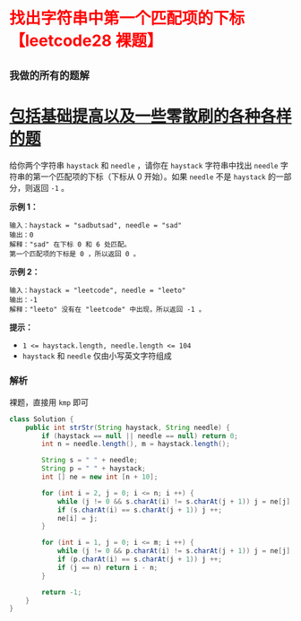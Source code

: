 # <font color='red'>找出字符串中第一个匹配项的下标【leetcode28 裸题】</font>

## **`我做的所有的题解`**

# [包括基础提高以及一些零散刷的各种各样的题](https://www.acwing.com/blog/content/33005/) 

给你两个字符串 `haystack` 和 `needle` ，请你在 `haystack` 字符串中找出 `needle` 字符串的第一个匹配项的下标（下标从 0 开始）。如果 `needle` 不是 `haystack` 的一部分，则返回 `-1` 。

 

**示例 1：**

```
输入：haystack = "sadbutsad", needle = "sad"
输出：0
解释："sad" 在下标 0 和 6 处匹配。
第一个匹配项的下标是 0 ，所以返回 0 。
```

**示例 2：**

```
输入：haystack = "leetcode", needle = "leeto"
输出：-1
解释："leeto" 没有在 "leetcode" 中出现，所以返回 -1 。
```

 

**提示：**

- `1 <= haystack.length, needle.length <= 104`
- `haystack` 和 `needle` 仅由小写英文字符组成



### 解析

裸题，直接用 `kmp` 即可

```java
class Solution {
    public int strStr(String haystack, String needle) {
        if (haystack == null || needle == null) return 0;
        int n = needle.length(), m = haystack.length();

        String s = " " + needle;
        String p = " " + haystack;
        int [] ne = new int [n + 10];

        for (int i = 2, j = 0; i <= n; i ++) {
            while (j != 0 && s.charAt(i) != s.charAt(j + 1)) j = ne[j];
            if (s.charAt(i) == s.charAt(j + 1)) j ++;
            ne[i] = j;
        }

        for (int i = 1, j = 0; i <= m; i ++) {
            while (j != 0 && p.charAt(i) != s.charAt(j + 1)) j = ne[j];
            if (p.charAt(i) == s.charAt(j + 1)) j ++;
            if (j == n) return i - n;
        }

        return -1;
    }
}
```



